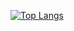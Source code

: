 [![Top Langs](https://github-readme-stats.vercel.app/api/top-langs/?username=akashsundar)](https://github.com/akashsundar/github-readme-stats)

